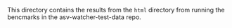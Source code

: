This directory contains the results from the `html` directory from running the bencmarks in the asv-watcher-test-data repo.
